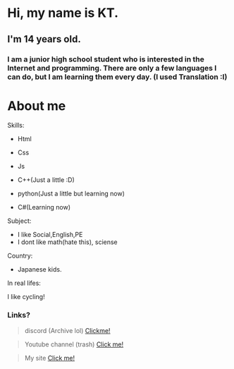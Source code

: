 # Hi, my name is KT.
## I'm 14 years old.
### I am a junior high school student who is interested in the Internet and programming. There are only a few languages I can do, but I am learning them every day. (I used Translation :I)  
# About me

Skills:

* Html 

* Css

* Js

* C++(Just a little :D)

* python(Just a little but learning now)

* C#(Learning now)

Subject:
* I like Social,English,PE
* I dont like math(hate this), sciense

Country:

* Japanese kids.

In real lifes:

I like cycling!

### Links?
> discord (Archive lol)
> [Clickme!](https://discord.gg/uBhTBaQy4K)

> Youtube channel (trash)
> [Click me!](https://www.youtube.com/@KT_____san)

> My site
> [Click me!](https://ktxxxx0828.github.io/KTsite)

<!--
**KTxXxX0828/KTxXxX0828** is a ✨ _special_ ✨ repository because its `README.md` (this file) appears on your GitHub profile.

Here are some ideas to get you started:

- 🔭 I’m currently working on ...
- 🌱 I’m currently learning ...
- 👯 I’m looking to collaborate on ...
- 🤔 I’m looking for help with ...
- 💬 Ask me about ...
- 📫 How to reach me: ...
- 😄 Pronouns: ...
- ⚡ Fun fact: ...
-->
